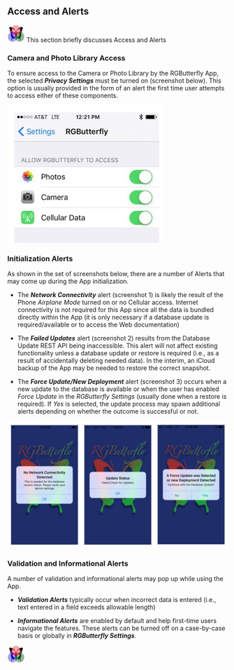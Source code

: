 ## Access and Alerts

[![RGButterfly Logo](images/RGButterfly_Logo.png)](http://rgbutterfly.com) This section briefly discusses Access and Alerts

### Camera and Photo Library Access

To ensure access to the Camera or Photo Library by the RGButterfly App, the selected ___Privacy Settings___ must be turned on (screenshot below). This option is usually provided in the form of an alert the first time user attempts to access either of these components.

![Privacy Settings](images/PrivacySettings.jpg)


### Initialization Alerts

As shown in the set of screenshots below, there are a number of Alerts that may come up during the App initialization.
* The ___Network Connectivity___ alert (screenshot 1) is likely the result of the Phone _Airplane Mode_ turned on or no Cellular access. Internet connectivity is not required for this App since all the data is bundled directly within the App (it is only necessary if a database update is required/available or to access the Web documentation)

* The ___Failed Updates___ alert (screenshot 2) results from the Database Update REST API being inaccessible. This alert will not affect existing functionality unless a database update or restore is required (i.e., as a result of accidentally deleting needed data). In the interim, an iCloud backup of the App may be needed to restore the correct snapshot.

* The ___Force Update/New Deployment___ alert (screenshot 3) occurs when a new update to the database is available or when the user has enabled _Force Update_ in the _RGButterfly Settings_ (usually done when a restore is required). If _Yes_ is selected, the update process may spawn additional alerts depending on whether the outcome is successful or not.

![Initial Alerts](images/InitialAlerts.jpg)


### Validation and Informational Alerts

A number of validation and informational alerts may pop up while using the App.

* ___Validation Alerts___ typically occur when incorrect data is entered (i.e., text entered in a field exceeds allowable length)

* ___Informational Alerts___ are enabled by default and help first-time users navigate the features. These alerts can be turned off on a case-by-case basis or globally in ___RGButterfly Settings___.

[![RGButterfly Logo](images/RGButterfly_Logo.png)](http://rgbutterfly.com)
